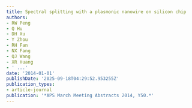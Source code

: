```yaml
---
title: Spectral splitting with a plasmonic nanowire on silicon chip
authors:
- RW Peng
- Q Hu
- DH Xu
- Y Zhou
- RH Fan
- NX Fang
- QJ Wang
- XR Huang
- ' ...'
date: '2014-01-01'
publishDate: '2025-09-18T04:29:52.953255Z'
publication_types:
- article-journal
publication: '*APS March Meeting Abstracts 2014, Y50.*'
---
```

